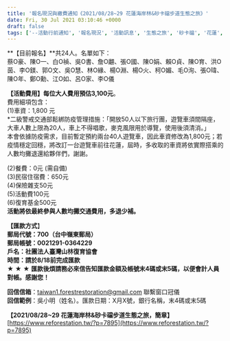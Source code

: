 ```yaml
---
title: '報名現況與繳費通知《2021/08/28~29 花蓮海岸林&砂卡礑步道生態之旅》'
date: Fri, 30 Jul 2021 03:10:46 +0000
draft: false
tags: ['--活動行前通知', '報名現況', '活動訊息', '生態之旅', '砂卡礑', '花蓮', '行前通知']
---
```


**【目前報名】**共24人。名單如下：  
蔡O豪、陳O一、白O禎、吳O書、詹O翽、張O國、陳O娟、賴O貞、陳O育、洪O茵、李O鎂、郭O文、吳O慧、林O緣、楊O淵、楊O火、柯O媚、毛O洵、張O瑋、陳O年、鄭O勳、江O如、呂O家、李O儀

**【活動費用】每位大人費用預估3,100元**。  
費用細項包含：  
(1)車資：1,800 元  
\*二級警戒交通部鬆綁防疫管理措施：「開放50人以下旅行團，遊覽車須間隔座，大車人數上限為20人，車上不得唱歌，麥克風限用於導覽，使用後須清消。」  
本會依據防疫需求，目前暫定預約兩台40人遊覽車，因此車資修改為1,800元；若疫情穩定回穩，將改訂一台遊覽車前往花蓮，屆時，多收取的車資將依實際搭乘的人數均攤退還給夥伴們，謝謝。  
  
(2)餐費：0元 (需自備)  
(3)民宿住宿費：650元  
(4)保險雜支50元  
(5)活動費100元  
(6)復育基金500元  
**活動將依最終參與人數均攤交通費用，多退少補。**

**【匯款方式**】  
**郵局代號：700（台中嶺東郵局）  
郵局帳號：0021291-0364229  
戶名：社團法人臺灣山林復育協會**  
**時間：**請於**8/18前完成匯款**  
**★** **★** **★** **匯款後煩請務必來信告知匯款金額及帳號末4碼或末5碼，以便會計人員對帳。感謝您！**

**回信信箱**：[taiwan1.forestrestoration@gmail.com](mailto:taiwan1.forestrestoration@gmail.com) 聯繫窗口冠儀  
**回信範例**：吳小明（姓名）。匯款日期：X月X號，銀行名稱，末4碼或末5碼

**【2021/08/28~29 花蓮海岸林&砂卡礑步道生態之旅，簡章】**  
[https://www.reforestation.tw/?p=7895](https://www.reforestation.tw/?p=7895)
